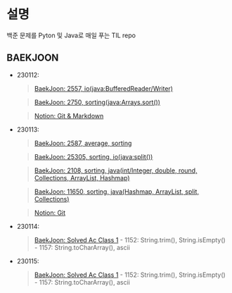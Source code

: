 # 설명
백준 문제를 Pyton 및 Java로 매일 푸는 TIL repo

## BAEKJOON
- 230112:
  > [BaekJoon: 2557, io(java:BufferedReader/Writer)](https://www.acmicpc.net/problem/2557)

  > [BaekJoon: 2750, sorting(java:Arrays.sort())](https://www.acmicpc.net/problem/2750)

  > [Notion: Git & Markdown](https://puzzling-libra-5dd.notion.site/TIL-0112-8366bbb913444a8eb6ab48b71de8a161)

- 230113:
  > [BaekJoon: 2587, average, sorting](https://www.acmicpc.net/problem/2587)

  > [BaekJoon: 25305, sorting, io(java:split())](https://www.acmicpc.net/problem/25305)

  > [BaekJoon: 2108, sorting, java(int/Integer, double, round, Collections, ArrayList, Hashmap)](https://www.acmicpc.net/problem/2108)

  > [BaekJoon: 11650, sorting, java(Hashmap, ArrayList, split, Collections)](https://www.acmicpc.net/problem/11650)
  
  > [Notion: Git](https://puzzling-libra-5dd.notion.site/TIL-0113-9423b9600f2c479c881a6359bc336c83)

- 230114:
  > [BaekJoon: Solved Ac Class 1](https://solved.ac/class/1)
      - 1152: String.trim(), String.isEmpty()
      - 1157: String.toCharArray(), ascii

- 230115:
  > [BaekJoon: Solved Ac Class 1](https://solved.ac/class/1)
      - 1152: String.trim(), String.isEmpty()
      - 1157: String.toCharArray(), ascii
      